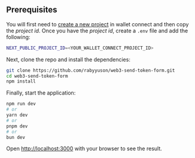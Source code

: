 ## Prerequisites

You will first need to [create a new project](https://cloud.walletconnect.com/) in wallet connect and then copy the *project id*. Once you have the *project id*, create a `.env` file and add the following:

```bash
NEXT_PUBLIC_PROJECT_ID=<YOUR_WALLET_CONNECT_PROJECT_ID>
```

Next, clone the repo and install the dependencies:

```bash
git clone https://github.com/rabyyuson/web3-send-token-form.git
cd web3-send-token-form
npm install
```

Finally, start the application:

```bash
npm run dev
# or
yarn dev
# or
pnpm dev
# or
bun dev
```

Open [http://localhost:3000](http://localhost:3000) with your browser to see the result.
